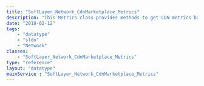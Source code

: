 ```yaml
---
title: "SoftLayer_Network_CdnMarketplace_Metrics"
description: "This Metrics class provides methods to get CDN metrics based on account or mapping unique id. "
date: "2018-02-12"
tags:
    - "datatype"
    - "sldn"
    - "Network"
classes:
    - "SoftLayer_Network_CdnMarketplace_Metrics"
type: "reference"
layout: "datatype"
mainService : "SoftLayer_Network_CdnMarketplace_Metrics"
---
```

